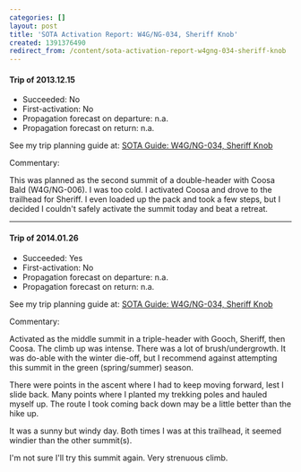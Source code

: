 ```yaml
---
categories: []
layout: post
title: 'SOTA Activation Report: W4G/NG-034, Sheriff Knob'
created: 1391376490
redirect_from: /content/sota-activation-report-w4gng-034-sheriff-knob
---
```

#### Trip of 2013.12.15
* Succeeded: No
* First-activation: No
* Propagation forecast on departure: n.a.
* Propagation forecast on return: n.a.

See my trip planning guide at: [SOTA Guide: W4G/NG-034, Sheriff Knob](/content/sota-guide-w4gng-034-sheriff-knob)


Commentary:

This was planned as the second summit of a double-header with Coosa Bald (W4G/NG-006).  I was too cold.  I activated Coosa and drove to the trailhead for Sheriff.  I even loaded up the pack and took a few steps, but I decided I couldn't safely activate the summit today and beat a retreat.

------

#### Trip of 2014.01.26
* Succeeded: Yes
* First-activation: No
* Propagation forecast on departure: n.a.
* Propagation forecast on return: n.a.

See my trip planning guide at: [SOTA Guide: W4G/NG-034, Sheriff Knob](/content/sota-guide-w4gng-034-sheriff-knob)


Commentary:

Activated as the middle summit in a triple-header with Gooch, Sheriff, then Coosa.  The climb up was intense.  There was a lot of brush/undergrowth.  It was do-able with the winter die-off, but I recommend against attempting this summit in the green (spring/summer) season.

There were points in the ascent where I had to keep moving forward, lest I slide back.  Many points where I planted my trekking poles and hauled myself up.  The route I took coming back down may be a little better than the hike up.

It was a sunny but windy day.  Both times I was at this trailhead, it seemed windier than the other summit(s).

I'm not sure I'll try this summit again.  Very strenuous climb.
